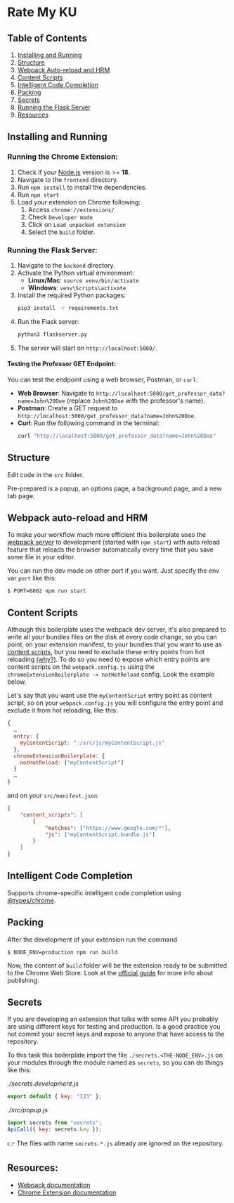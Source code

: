 # Rate My KU

## Table of Contents

1. [Installing and Running](#installing-and-running)
2. [Structure](#structure)
3. [Webpack Auto-reload and HRM](#webpack-auto-reload-and-hrm)
4. [Content Scripts](#content-scripts)
5. [Intelligent Code Completion](#intelligent-code-completion)
6. [Packing](#packing)
7. [Secrets](#secrets)
8. [Running the Flask Server](#running-the-flask-server)
9. [Resources](#resources)

## Installing and Running

### Running the Chrome Extension:

1. Check if your [Node.js](https://nodejs.org/) version is >= **18**.
2. Navigate to the `frontend` directory.
3. Run `npm install` to install the dependencies.
4. Run `npm start`
5. Load your extension on Chrome following:
    1. Access `chrome://extensions/`
    2. Check `Developer mode`
    3. Click on `Load unpacked extension`
    4. Select the `build` folder.

### Running the Flask Server:

1. Navigate to the `backend` directory.
2. Activate the Python virtual environment:
    - **Linux/Mac**: `source venv/bin/activate`
    - **Windows**: `venv\Scripts\activate`
3. Install the required Python packages:
    ```bash
    pip3 install -r requirements.txt
    ```
4. Run the Flask server:
    ```bash
    python3 flaskserver.py
    ```
5. The server will start on `http://localhost:5000/`.

#### Testing the Professor GET Endpoint:

You can test the endpoint using a web browser, Postman, or `curl`:

-   **Web Browser**: Navigate to `http://localhost:5000/get_professor_data?name=John%20Doe` (replace `John%20Doe` with the professor's name).
-   **Postman**: Create a GET request to `http://localhost:5000/get_professor_data?name=John%20Doe`.
-   **Curl**: Run the following command in the terminal:
    ```bash
    curl "http://localhost:5000/get_professor_data?name=John%20Doe"
    ```

## Structure

Edit code in the `src` folder.

Pre-prepared is a popup, an options page, a background page, and a new tab page.

## Webpack auto-reload and HRM

To make your workflow much more efficient this boilerplate uses the [webpack server](https://webpack.github.io/docs/webpack-dev-server.html) to development (started with `npm start`) with auto reload feature that reloads the browser automatically every time that you save some file in your editor.

You can run the dev mode on other port if you want. Just specify the env var `port` like this:

```
$ PORT=6002 npm run start
```

## Content Scripts

Although this boilerplate uses the webpack dev server, it's also prepared to write all your bundles files on the disk at every code change, so you can point, on your extension manifest, to your bundles that you want to use as [content scripts](https://developer.chrome.com/extensions/content_scripts), but you need to exclude these entry points from hot reloading [(why?)](https://github.com/samuelsimoes/chrome-extension-webpack-boilerplate/issues/4#issuecomment-261788690). To do so you need to expose which entry points are content scripts on the `webpack.config.js` using the `chromeExtensionBoilerplate -> notHotReload` config. Look the example below.

Let's say that you want use the `myContentScript` entry point as content script, so on your `webpack.config.js` you will configure the entry point and exclude it from hot reloading, like this:

```js
{
  …
  entry: {
    myContentScript: "./src/js/myContentScript.js"
  },
  chromeExtensionBoilerplate: {
    notHotReload: ["myContentScript"]
  }
  …
}
```

and on your `src/manifest.json`:

```json
{
    "content_scripts": [
        {
            "matches": ["https://www.google.com/*"],
            "js": ["myContentScript.bundle.js"]
        }
    ]
}
```

## Intelligent Code Completion

Supports chrome-specific intelligent code completion using [@types/chrome](https://www.npmjs.com/package/@types/chrome).

## Packing

After the development of your extension run the command

```
$ NODE_ENV=production npm run build
```

Now, the content of `build` folder will be the extension ready to be submitted to the Chrome Web Store. Look at the [official guide](https://developer.chrome.com/webstore/publish) for more info about publishing.

## Secrets

If you are developing an extension that talks with some API you probably are using different keys for testing and production. Is a good practice you not commit your secret keys and expose to anyone that have access to the repository.

To this task this boilerplate import the file `./secrets.<THE-NODE_ENV>.js` on your modules through the module named as `secrets`, so you can do things like this:

_./secrets.development.js_

```js
export default { key: "123" };
```

_./src/popup.js_

```js
import secrets from "secrets";
ApiCall({ key: secrets.key });
```

:point_right: The files with name `secrets.*.js` already are ignored on the repository.

## Resources:

-   [Webpack documentation](https://webpack.js.org/concepts/)
-   [Chrome Extension documentation](https://developer.chrome.com/extensions/getstarted)
